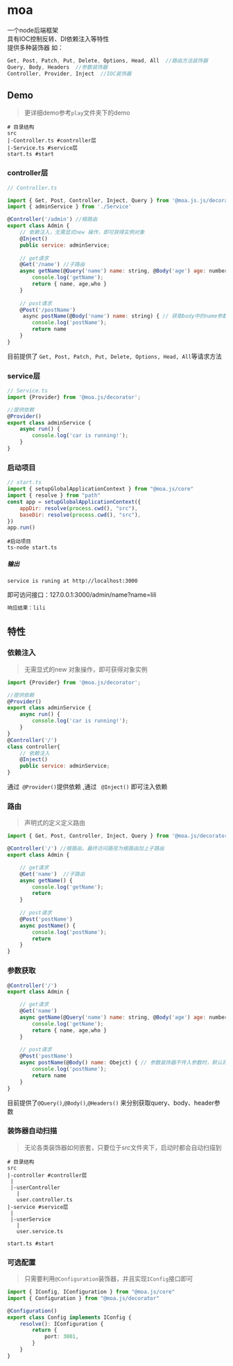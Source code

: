 # moa

一个node后端框架  
具有IOC控制反转、DI依赖注入等特性  
提供多种装饰器 如：
```javascript
Get, Post, Patch, Put, Delete, Options, Head, All  //路由方法装饰器
Query, Body, Headers  //参数装饰器
Controller, Provider, Inject  //IOC装饰器
```

## Demo
> 更详细demo参考`play`文件夹下的demo
```shell
# 目录结构
src
|-Controller.ts #controller层
|-Service.ts #service层
start.ts #start
```
### controller层

```js
// Controller.ts

import { Get, Post, Controller, Inject, Query } from '@moa.js.js/decorator'
import { adminService } from './Service'

@Controller('/admin') //根路由
export class Admin {
    // 依赖注入，无需显式new 操作，即可获得实例对象
    @Inject()
    public service: adminService;
    
    // get请求
    @Get('/name') //子路由
    async getName(@Query('name') name: string, @Body('age') age: number,@Headers('who') who: string) { // 获取query中的name参数 ，获取body中的age参数， 获取header里的who参数
        console.log('getName');
        return { name, age,who }
    }
    
    // post请求
    @Post('/postName')
     async postName(@Body('name') name: string) { // 获取body中的name参数
        console.log('postName');
        return name
    }
}
```
目前提供了 `Get, Post, Patch, Put, Delete, Options, Head, All`等请求方法
### service层
```js
// Service.ts
import {Provider} from '@moa.js/decorator';

//提供依赖
@Provider()
export class adminService {
    async run() {
        console.log('car is running!');
    }
}
```

### 启动项目

```js
// start.ts
import { setupGlobalApplicationContext } from "@moa.js/core"
import { resolve } from "path"
const app = setupGlobalApplicationContext({
    appDir: resolve(process.cwd(), "src"),
    baseDir: resolve(process.cwd(), "src"),
})
app.run()
```
```shell
#启动项目
ts-node start.ts
```
##### 输出
```shell
service is runing at http://localhost:3000
```
即可访问接口：127.0.0.1:3000/admin/name?name=lili
```js
响应结果：lili
```

## 特性

### 依赖注入
> 无需显式的new 对象操作，即可获得对象实例
```js
import {Provider} from '@moa.js/decorator';

//提供依赖
@Provider()
export class adminService {
    async run() {
        console.log('car is running!');
    }
}
@Controller('/')
class controller{
    // 依赖注入
    @Inject()
    public service: adminService;
}

```
通过` @Provider()`提供依赖 ,通过 ` @Inject()` 即可注入依赖 

### 路由
> 声明式的定义定义路由
```js
import { Get, Post, Controller, Inject, Query } from '@moa.js/decorator'

@Controller('/') //根路由，最终访问路径为根路由加上子路由
export class Admin {

    // get请求
    @Get('name')  //子路由
    async getName() { 
        console.log('getName');
        return 
    }
    
    // post请求
    @Post('postName')
    async postName() {
        console.log('postName');
        return 
    }
}
```

### 参数获取

```js
@Controller('/')
export class Admin {

    // get请求
    @Get('name') 
    async getName(@Query('name') name: string, @Body('age') age: number,@Headers('who') who: string) { // 获取query中的name参数 ，获取body中的age参数， 获取header里的who参数
        console.log('getName');
        return { name, age,who }
    }
    
    // post请求
    @Post('postName')
    async postName(@Body() name: Obejct) { // 参数装饰器不传入参数时，默认将全部参数获取为一个对象如 {name:"lili",age:18}
        console.log('postName');
        return name
    }
}
```
目前提供了`@Query()`,`@Body()`,`@Headers()` 来分别获取query、body、header参数

### 装饰器自动扫描
> 无论各类装饰器如何嵌套，只要位于src文件夹下，启动时都会自动扫描到
```shell
# 目录结构
src
|-controller #controller层
 |
 |-userController
   |
   user.controller.ts
|-service #service层
 |
 |-userService
   |
   user.service.ts

start.ts #start
```

### 可选配置
> 只需要利用`@Configuration`装饰器，并且实现`IConfig`接口即可
```ts
import { IConfig, IConfiguration } from "@moa.js/core"
import { Configuration } from "@moa.js/decorator"

@Configuration()
export class Config implements IConfig {
    resolve(): IConfiguration {
        return {
            port: 3001,
        }
    }
}
```